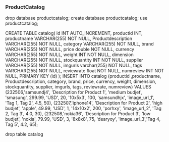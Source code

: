 ### ProductCatalog
drop database productcatalog;
create database productcatalog;
use productcatalog;

CREATE TABLE catalog(
id INT AUTO_INCREMENT,
productid INT,
productname VARCHAR(255) NOT NULL,
Productdescription VARCHAR(255) NOT NULL,
category VARCHAR(255) NOT NULL,
brand VARCHAR(255) NOT NULL,
price double NOT NULL,
currency VARCHAR(255) NOT NULL,
weight INT NOT NULL,
dimension VARCHAR(255) NOT NULL,
stockquantity INT NOT NULL,
supplier VARCHAR(255) NOT NULL,
imgurls varchar(255) NOT NULL,
tags VARCHAR(255) NOT NULL,
reviewrate float NOT NULL,
numreview INT NOT NULL,
PRIMARY KEY (id)
);
INSERT INTO catalog (productid ,productname, Productdescription, category, brand, price, currency, weight, dimension, stockquantity, supplier, imgurls, tags, reviewrate, numreview)
VALUES
(232506,'samsundj4', 'Description for Product 1', 'medium budjet', 'smasung', 299.99, 'USD', 20, '10x5x3', 100, 'samsundhjx', 'image_url_1',  'Tag 1, Tag 2', 4.5, 50),
(232507,'iphone14', 'Description for Product 2', 'high budjet', 'apple', 49.99, 'USD', 1, '14x10x2', 200, 'porhxy', 'image_url_2', 'Tag 2, Tag 3', 4.0, 30),
(232508,'nokia36', 'Description for Product 3', 'low budjet', 'nokia', 79.99, 'USD', 3, '8x8x8', 75, 'dearyoy', 'image_url_3','Tag 4, Tag 5', 4.2, 65);

drop table catalog